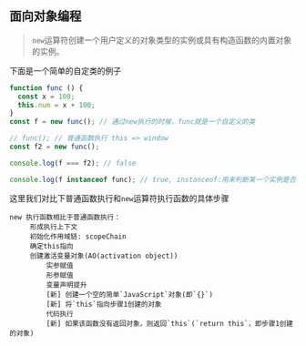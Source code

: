 ## 面向对象编程
> `new`运算符创建一个用户定义的对象类型的实例或具有构造函数的内置对象的实例。

下面是一个简单的自定类的例子
```javascript
function func () {
  const x = 100;
  this.num = x + 100;
}
const f = new func(); // 通过new执行的时候，func就是一个自定义的类

// func(); // 普通函数执行 this => window
const f2 = new func();

console.log(f === f2); // false

console.log(f instanceof func); // true, instanceof:用来判断某一个实例是否属于某个类
```

这里我们对比下普通函数执行和`new`运算符执行函数的具体步骤
```text
new 执行函数相比于普通函数执行：  
     形成执行上下文
     初始化作用域链: scopeChain
     确定this指向
     创建激活变量对象(AO(activation object))
         实参赋值
         形参赋值
         变量声明提升
         [新] 创建一个空的简单`JavaScript`对象(即`{}`)
         [新] 将`this`指向步骤1创建的对象
         代码执行
         [新] 如果该函数没有返回对象，则返回`this`(`return this`，即步骤1创建的对象)
```
